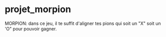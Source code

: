 # projet_morpion
MORPION: dans ce jeu, il te suffit d'aligner tes pions qui soit un "X" soit un 'O" pour pouvoir gagner.
